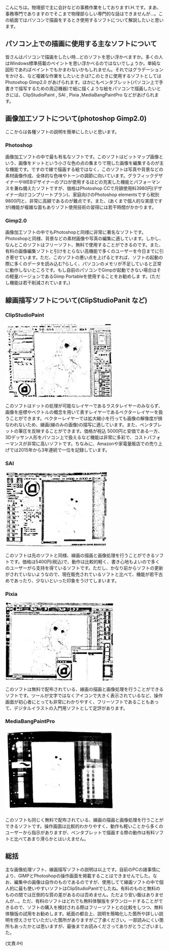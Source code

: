 こんにちは。物理部で主に会計などの事務作業をしておりますI.H.です。まあ、事務専門でありますのでそこまで物理部らしい専門的な話はできませんが...。この紙面ではパソコンで描画をするとき使用するソフトについて解説したいと思います。

## パソコン上での描画に使用する主なソフトについて

皆さんはパソコンで描画をしたい時...どのソフトを思い浮かべますか。多くの人はWindows標準搭載のペイントを思い浮かべるのではないでしょうか。単純な図形であればペイントでもかまわないかもしれません。それではグラデーションをかける、など複雑な作業をしたいときは?このときに使用するソフトとしては Photoshop Gimp2.0 があげられます。ほかにもペンタブレット(パソコン上で手書きで描写するための周辺機器)で紙に描くような絵をパソコンで描画したいときには、ClipStudioPaint , SAI , Pixia ,MediaBangPaintPro などがあげられます。

## 画像加工ソフトについて(photoshop Gimp2.0)

ここからは各種ソフトの説明を簡単にしたいと思います。

### Photoshop

画像加工ソフトの中で最も有名なソフトです。このソフトはビットマップ画像という、画像をドットという小さな色の点の集まりで現した画像を編集するのが主な機能です。ですので線で描画する絵ではなく、このソフトは写真や背景などの素材画像作成、全体的な色味やトーンの調節に向いています。グラフィックデザイナーやWEBデザイナーのプロが使用するほどの充実した機能とパフォーマンスを兼ね備えたソフトですが、価格はPhotoshop CCで月額使用料3980円(デザイナー向けコンプリートプラン)、家庭向けのPhotoshop elementsですら税別9800円と、非常に高額であるのが難点です。また、(あくまで個人的な実感ですが)機能が複雑な面もありソフト使用技術の習得には若干時間がかかります。

### Gimp2.0

画像加工ソフトの中でもPhotoshopと同様に非常に著名なソフトです。Photoshopと同様、背景などの素材画像や写真の編集に適しています。しかし、なんとこのソフトはフリーソフト、無料で使用することができるのです。また、有料の画像編集ソフトと引けをとらない高機能で多くのユーザーを今日までに引き寄せています。ただ、このソフトの悪い点を上げるとすれば、ソフトの起動の際に多くのデータを読み込む?らしく、パソコンのメモリが不足していると正常に動作しないところです。もし自前のパソコンでGimpが起動できない場合はその軽量バージョンであるGimp Portableを使用することをお勧めしま
す。(ただし機能は若干削減されています。)

## 線画描写ソフトについて(ClipStudioPanit など)

### ClipStudioPaint

![ClipStudioPaint](clipstudiopaint.jpg)

このソフトはドットの処理が可能なレイヤーであるラスタレイヤーのみならず、画像を座標やベクトルの概念を用いて表すレイヤーであるベクターレイヤーを扱うことができます。ベクターレイヤーでは拡大縮小を行っても画像の解像度が損なわれないため、線画(線のみの画像)の描写に適しています。また、ペンタブレットの筆圧を反映することができます。価格が税込 5000円と安価である一方、3Dデッサン人形をパソコン上で扱えるなど機能は非常に多彩で、コストパフォーマンスが非常に高いソフトです。ちなみに、Amazonや家電量販店での売り上げでは2015年から3年連続で一位を記録しています。

### SAI

![SAI](sai.jpg)

このソフトは先のソフトと同様、線画の描画と画像処理を行うことができるソフトです。価格は5400円(税込)で、動作は比較的軽く、書き心地もよいので多くのユーザーがら支持を得ているソフトです。ただし、かなり前からソフトの更新がされていないようなので、現在販売されているソフトと比べて、機能が若干古めであったり、少ないといった印象をうけてしまいます。

### Pixia

![Pixia](pixia.jpg)

このソフトは無料で配布されている、線画の描画と画像処理を行うことができるソフトです。ツールが文字ではなくアイコンで大きく表示されているなど、操作画面が初心者にとっても非常にわかりやすく、フリーソフトであることもあって、デジタルイラストの入門用ソフトとして定評があります。

### MediaBangPaintPro

![MediaBangPaintPro](mediabandpaintpro.jpg)

このソフトも同じく無料で配布されている、線画の描画と画像処理を行うことができるソフトです。操作画面は比較的わかりやすく、動作も軽いことから多くのユーザーから指示がありますが、ペンタブレットで描画する際の動作は有料ソフトと比べてあまり滑らかとはいえません。

## 総括

主な画像処理ソフト、線画描写ソフトの説明は以上です。自前のPCの諸事情により、GIMPとPhotoshopの操作画面を掲載することはできませんでした。なお、編集中の画像は自作のものであるのですが、使用してて線画ソフトの中で個人的に最も使いやすいソフトはClipStudioPanitでしたね。有料のものと無料のものの間では圧倒的な質の差があるのは否めません。ただより安い飯はありませんが...。ただ、有料のソフトはどれでも無料体験版をダウンロードすることができるので、ソフトの購入を検討される際はフリーソフトとの比較をしつつ、無料体験版の試用をお勧めします。紙面の都合上、説明を簡略化した箇所や詳しい説明を控えさせていただいた箇所がありますがご了承ください。一部読みにくい箇所もあったかとは思いますが、最後までお読みくださってありがとうございました。

(文責:IH)